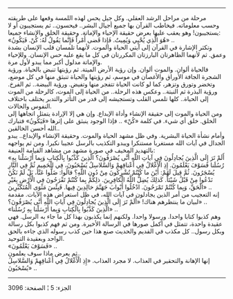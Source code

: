 ------------------------------------------------------------------------

مرحلة من مراحل الرشد العقلي. وكل جيل يحس لهذه اللمسة وقعها على طريقته
وحسب معلوماته. فيخاطب القرآن بها جميع أجيال البشر.. فيحسون.. ثم يستجيبون
أو لا يستجيبون! وهو يعقب عليها بعرض حقيقة الإحياء والإماتة. وحقيقة الخلق
والإنشاء جميعا:  
«هُوَ الَّذِي يُحْيِي وَيُمِيتُ. فَإِذا قَضى أَمْراً فَإِنَّما يَقُولُ لَهُ: كُنْ. فَيَكُونُ» ..  
وتكثر الإشارة في القرآن إلى آيتي الحياة والموت. لأنهما تلمسان قلب
الإنسان بشدة وعمق. ثم لأنهما الظاهرتان البارزتان المكررتان في كل ما يقع
عليه حس الإنسان. وللإحياء والإماتة مدلول أكبر مما يبدو لأول مرة.  
فالحياة ألوان. والموت ألوان. وإن رؤية الأرض الميتة. ثم رؤيتها تنبض
بالحياة. ورؤية الشجرة الجافة الأوراق والأغصان في موسم، ثم رؤيتها والحياة
تنبثق منها في كل موضع، وتخضر وتورق وتزهر، كما لو كانت الحياة تتفجر منها
وتفيض. ورؤية البيضة.. ثم الفرخ. ورؤية البذرة ثم النبتة.. وعكس هذه
الرحلة.. من الحياة إلى الموت، كالرحلة من الموت إلى الحياة.. كلها تلمس
القلب وتستجيشه إلى قدر من التأثر والتدبر يختلف باختلاف النفوس
والحالات.  
ومن الحياة والموت إلى حقيقة الإنشاء وأداة الإبداع. وإن هي إلا الإرادة
يتمثل اتجاهها إلى الخلق. خلق أي شيء. في كلمة «كُنْ» .. فإذا الوجود ينبثق
على إثرها «فَيَكُونُ» فتبارك الله أحسن الخالقين..  
وأمام نشأة الحياة البشرية. وفي ظل مشهد الحياة والموت. وحقيقة الإنشاء
والإبداع.. يبدو الجدال في آيات الله مستغربا مستنكرا ويبدو التكذيب بالرسل
عجيبا نكيرا. ومن ثم يواجهه بالتهديد المخيف في صورة مشهد من مشاهد القيامة
العنيفة:  
«أَلَمْ تَرَ إِلَى الَّذِينَ يُجادِلُونَ فِي آياتِ اللَّهِ أَنَّى يُصْرَفُونَ؟ الَّذِينَ كَذَّبُوا بِالْكِتابِ
وَبِما أَرْسَلْنا بِهِ رُسُلَنا فَسَوْفَ يَعْلَمُونَ. إِذِ الْأَغْلالُ فِي أَعْناقِهِمْ وَالسَّلاسِلُ يُسْحَبُونَ،
فِي الْحَمِيمِ ثُمَّ فِي النَّارِ يُسْجَرُونَ. ثُمَّ قِيلَ لَهُمْ: أَيْنَ ما كُنْتُمْ تُشْرِكُونَ مِنْ دُونِ
اللَّهِ؟ قالُوا: ضَلُّوا عَنَّا، بَلْ لَمْ نَكُنْ نَدْعُوا مِنْ قَبْلُ شَيْئاً. كَذلِكَ يُضِلُّ اللَّهُ
الْكافِرِينَ. ذلِكُمْ بِما كُنْتُمْ تَفْرَحُونَ فِي الْأَرْضِ بِغَيْرِ الْحَقِّ، وَبِما كُنْتُمْ تَمْرَحُونَ.
ادْخُلُوا أَبْوابَ جَهَنَّمَ خالِدِينَ فِيها. فَبِئْسَ مَثْوَى الْمُتَكَبِّرِينَ» ..  
إنه التعجيب من أمر الذين يجادلون في آيات الله، في ظل استعراض هذه الآيات.
مقدمة لبيان ما ينتظرهم هناك! «أَلَمْ تَرَ إِلَى الَّذِينَ يُجادِلُونَ فِي آياتِ اللَّهِ أَنَّى
يُصْرَفُونَ؟» ..  
«الَّذِينَ كَذَّبُوا بِالْكِتابِ وَبِما أَرْسَلْنا بِهِ رُسُلَنا» ..  
وهم كذبوا كتابا واحدا. ورسولا واحدا. ولكنهم إنما يكذبون بهذا كل ما جاء
به الرسل. فهي عقيدة واحدة، تتمثل في أكمل صورها في الرسالة الأخيرة. ومن
ثم فهم كذبوا بكل رسالة وبكل رسول.. كل مكذب في القديم والحديث صنع هذا حين
كذب رسوله الذي جاءه بالحق الواحد وبعقيدة التوحيد.  
«فَسَوْفَ يَعْلَمُونَ» ..  
ثم يعرض ماذا سوف يعلمون..  
إنها الإهانة والتحقير في العذاب. لا مجرد العذاب. «إِذِ الْأَغْلالُ فِي أَعْناقِهِمْ
وَالسَّلاسِلُ يُسْحَبُونَ» ..

------------------------------------------------------------------------

الجزء: 5 ¦ الصفحة: 3096
